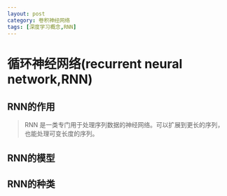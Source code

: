```yaml
---
layout: post
category: 卷积神经网络
tags: [深度学习概念,RNN]
---
```


循环神经网络(recurrent neural network,RNN)
===============

## RNN的作用

> RNN 是一类专门用于处理序列数据的神经网络。可以扩展到更长的序列，也能处理可变长度的序列。

## RNN的模型


## RNN的种类


